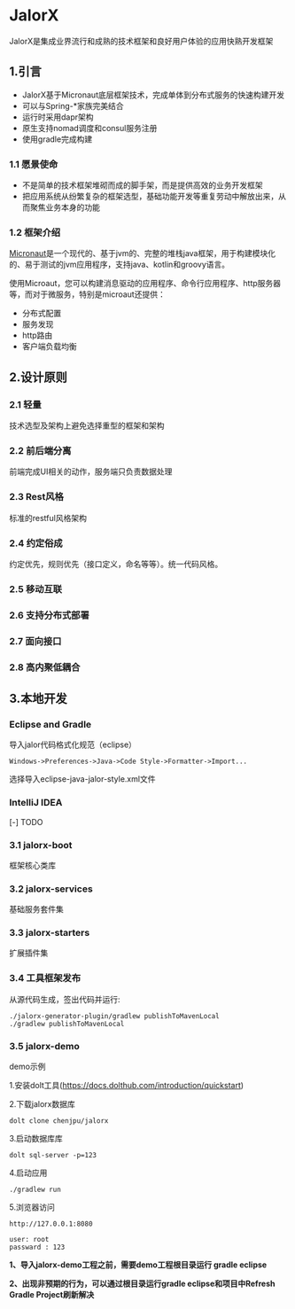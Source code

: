 # JalorX


JalorX是集成业界流行和成熟的技术框架和良好用户体验的应用快熟开发框架

## 1.引言
* JalorX基于Micronaut底层框架技术，完成单体到分布式服务的快速构建开发
* 可以与Spring-*家族完美结合
* 运行时采用dapr架构
* 原生支持nomad调度和consul服务注册
* 使用gradle完成构建

### 1.1	愿景使命    
- 不是简单的技术框架堆砌而成的脚手架，而是提供高效的业务开发框架
- 把应用系统从纷繁复杂的框架选型，基础功能开发等重复劳动中解放出来，从而聚焦业务本身的功能

### 1.2	框架介绍    
[Micronaut](https://micronaut.io)是一个现代的、基于jvm的、完整的堆栈java框架，用于构建模块化的、易于测试的jvm应用程序，支持java、kotlin和groovy语言。

使用Microaut，您可以构建消息驱动的应用程序、命令行应用程序、http服务器等，而对于微服务，特别是microaut还提供：

* 分布式配置
* 服务发现
* http路由
* 客户端负载均衡

## 2.设计原则
### 2.1	轻量
技术选型及架构上避免选择重型的框架和架构
### 2.2	前后端分离
前端完成UI相关的动作，服务端只负责数据处理
### 2.3	Rest风格
标准的restful风格架构
### 2.4	约定俗成
约定优先，规则优先（接口定义，命名等等）。统一代码风格。
### 2.5	移动互联
### 2.6	支持分布式部署
### 2.7	面向接口
### 2.8	高内聚低耦合

## 3.本地开发

### Eclipse and Gradle

导入jalor代码格式化规范（eclipse）

```
Windows->Preferences->Java->Code Style->Formatter->Import...
```
 
 选择导入eclipse-java-jalor-style.xml文件

### IntelliJ IDEA

[-] TODO


### 3.1 jalorx-boot 

框架核心类库


### 3.2 jalorx-services 

基础服务套件集


### 3.3 jalorx-starters 

扩展插件集

### 3.4 工具框架发布

从源代码生成，签出代码并运行:
  
```
./jalorx-generator-plugin/gradlew publishToMavenLocal
./gradlew publishToMavenLocal

```

### 3.5 jalorx-demo

demo示例

1.安装dolt工具(https://docs.dolthub.com/introduction/quickstart)

2.下载jalorx数据库

```
dolt clone chenjpu/jalorx
```
3.启动数据库库

```
dolt sql-server -p=123
```
4.启动应用

```
./gradlew run

```
5.浏览器访问

```
http://127.0.0.1:8080

user: root
passward : 123
```
**1、导入jalorx-demo工程之前，需要demo工程根目录运行  gradle eclipse**

**2、出现非预期的行为，可以通过根目录运行gradle eclipse和项目中Refresh Gradle Project刷新解决**

